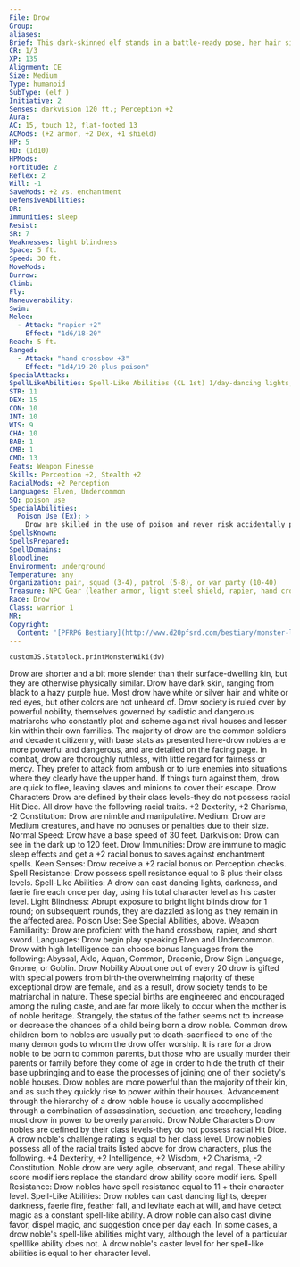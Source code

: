 ```yaml
---
File: Drow
Group: 
aliases: 
Brief: This dark-skinned elf stands in a battle-ready pose, her hair silver and eyes white and pupilless.
CR: 1/3
XP: 135
Alignment: CE
Size: Medium
Type: humanoid
SubType: (elf )
Initiative: 2
Senses: darkvision 120 ft.; Perception +2
Aura: 
AC: 15, touch 12, flat-footed 13
ACMods: (+2 armor, +2 Dex, +1 shield)
HP: 5
HD: (1d10)
HPMods: 
Fortitude: 2
Reflex: 2
Will: -1
SaveMods: +2 vs. enchantment
DefensiveAbilities: 
DR: 
Immunities: sleep
Resist: 
SR: 7
Weaknesses: light blindness
Space: 5 ft.
Speed: 30 ft.
MoveMods: 
Burrow: 
Climb: 
Fly: 
Maneuverability: 
Swim: 
Melee: 
  - Attack: "rapier +2"
    Effect: "1d6/18-20"
Reach: 5 ft.
Ranged: 
  - Attack: "hand crossbow +3"
    Effect: "1d4/19-20 plus poison"
SpecialAttacks: 
SpellLikeAbilities: Spell-Like Abilities (CL 1st) 1/day-dancing lights, darkness, faerie fire
STR: 11
DEX: 15
CON: 10
INT: 10
WIS: 9
CHA: 10
BAB: 1
CMB: 1
CMD: 13
Feats: Weapon Finesse
Skills: Perception +2, Stealth +2
RacialMods: +2 Perception
Languages: Elven, Undercommon
SQ: poison use
SpecialAbilities:
  Poison Use (Ex): >
    Drow are skilled in the use of poison and never risk accidentally poisoning themselves. Drow favor an insidious toxin that causes its victims to lapse into unconsciousness- this poison allows drow to capture slaves with great ease. Drow Poison-injury; save Fort DC 13; frequency 1/minute for 2 minutes; initial effect unconsciousness for 1 minute; secondary effect unconsciousness for 2d4 hours; cure 1 save. Although related to the elves, the drow are a vile and evil cousin at best. Sometimes called dark elves, these cunning creatures prowl the caves and tunnels of the world below, ruling vast subterranean cities through fear and might. Worshiping demons and enslaving most races they encounter, the drow are among the underworld's most feared and hated denizens.
SpellsKnown: 
SpellsPrepared: 
SpellDomains: 
Bloodline: 
Environment: underground
Temperature: any
Organization: pair, squad (3-4), patrol (5-8), or war party (10-40)
Treasure: NPC Gear (leather armor, light steel shield, rapier, hand crossbow with 20 bolts, drow poison [2 doses], 3d6 gp, other treasure)
Race: Drow
Class: warrior 1
MR: 
Copyright:
  Content: '[PFRPG Bestiary](http://www.d20pfsrd.com/bestiary/monster-listings/humanoids/drow-1)'
---
```

```dataviewjs
customJS.Statblock.printMonsterWiki(dv)
```
Drow are shorter and a bit more slender than their surface-dwelling kin, but they are otherwise physically similar. Drow have dark skin, ranging from black to a hazy purple hue. Most drow have white or silver hair and white or red eyes, but other colors are not unheard of. Drow society is ruled over by powerful nobility, themselves governed by sadistic and dangerous matriarchs who constantly plot and scheme against rival houses and lesser kin within their own families. The majority of drow are the common soldiers and decadent citizenry, with base stats as presented here-drow nobles are more powerful and dangerous, and are detailed on the facing page. In combat, drow are thoroughly ruthless, with little regard for fairness or mercy. They prefer to attack from ambush or to lure enemies into situations where they clearly have the upper hand. If things turn against them, drow are quick to flee, leaving slaves and minions to cover their escape. Drow Characters Drow are defined by their class levels-they do not possess racial Hit Dice. All drow have the following racial traits. +2 Dexterity, +2 Charisma, -2 Constitution: Drow are nimble and manipulative. Medium: Drow are Medium creatures, and have no bonuses or penalties due to their size. Normal Speed: Drow have a base speed of 30 feet. Darkvision: Drow can see in the dark up to 120 feet. Drow Immunities: Drow are immune to magic sleep effects and get a +2 racial bonus to saves against enchantment spells. Keen Senses: Drow receive a +2 racial bonus on Perception checks. Spell Resistance: Drow possess spell resistance equal to 6 plus their class levels. Spell-Like Abilities: A drow can cast dancing lights, darkness, and faerie fire each once per day, using his total character level as his caster level. Light Blindness: Abrupt exposure to bright light blinds drow for 1 round; on subsequent rounds, they are dazzled as long as they remain in the affected area. Poison Use: See Special Abilities, above. Weapon Familiarity: Drow are proficient with the hand crossbow, rapier, and short sword. Languages: Drow begin play speaking Elven and Undercommon. Drow with high Intelligence can choose bonus languages from the following: Abyssal, Aklo, Aquan, Common, Draconic, Drow Sign Language, Gnome, or Goblin. Drow Nobility About one out of every 20 drow is gifted with special powers from birth-the overwhelming majority of these exceptional drow are female, and as a result, drow society tends to be matriarchal in nature. These special births are engineered and encouraged among the ruling caste, and are far more likely to occur when the mother is of noble heritage. Strangely, the status of the father seems not to increase or decrease the chances of a child being born a drow noble. Common drow children born to nobles are usually put to death-sacrificed to one of the many demon gods to whom the drow offer worship. It is rare for a drow noble to be born to common parents, but those who are usually murder their parents or family before they come of age in order to hide the truth of their base upbringing and to ease the processes of joining one of their society's noble houses. Drow nobles are more powerful than the majority of their kin, and as such they quickly rise to power within their houses. Advancement through the hierarchy of a drow noble house is usually accomplished through a combination of assassination, seduction, and treachery, leading most drow in power to be overly paranoid. Drow Noble Characters Drow nobles are defined by their class levels-they do not possess racial Hit Dice. A drow noble's challenge rating is equal to her class level. Drow nobles possess all of the racial traits listed above for drow characters, plus the following. +4 Dexterity, +2 Intelligence, +2 Wisdom, +2 Charisma, -2 Constitution. Noble drow are very agile, observant, and regal. These ability score modif iers replace the standard drow ability score modif iers. Spell Resistance: Drow nobles have spell resistance equal to 11 + their character level. Spell-Like Abilities: Drow nobles can cast dancing lights, deeper darkness, faerie fire, feather fall, and levitate each at will, and have detect magic as a constant spell-like ability. A drow noble can also cast divine favor, dispel magic, and suggestion once per day each. In some cases, a drow noble's spell-like abilities might vary, although the level of a particular spelllike ability does not. A drow noble's caster level for her spell-like abilities is equal to her character level.

